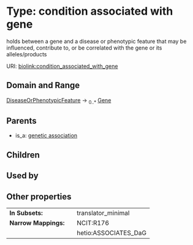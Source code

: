 
# Type: condition associated with gene


holds between a gene and a disease or phenotypic feature that may be influenced, contribute to, or be correlated with the gene or its alleles/products

URI: [biolink:condition_associated_with_gene](https://w3id.org/biolink/vocab/condition_associated_with_gene)


## Domain and Range

[DiseaseOrPhenotypicFeature](DiseaseOrPhenotypicFeature.md) ->  <sub>0..*</sub> [Gene](Gene.md)

## Parents

 *  is_a: [genetic association](genetic_association.md)

## Children


## Used by


## Other properties

|  |  |  |
| --- | --- | --- |
| **In Subsets:** | | translator_minimal |
| **Narrow Mappings:** | | NCIT:R176 |
|  | | hetio:ASSOCIATES_DaG |

